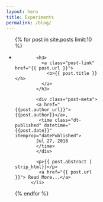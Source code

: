 ```yaml
---
layout: hero
title: Experiments
permalink: /blog/
---
```


<div class="container" style="width: 50%">
<section class="row main-section">
<ul class="post-list">
  {% for post in site.posts limit:10 %}
          <li class="post-entry">
            
            <h3>
              <a class="post-link" href="{{ post.url }}">
                <b>{{ post.title }}</b>
              </a>
            </h3>
            
            <div class="post-meta">
            <a href="{{post.author_url}}">{{post.author}}</a>, 
             <time class="dt-published" datetime="{{post.date}}" itemprop="datePublished">
            Jul 27, 2018
            </time> 
            </div>

            <p>{{ post.abstract | strip_html}}</p>
             <a href="{{ post.url }}"> Read More...</a>
          </li>
  {% endfor %}
</ul>
</section>
</div>